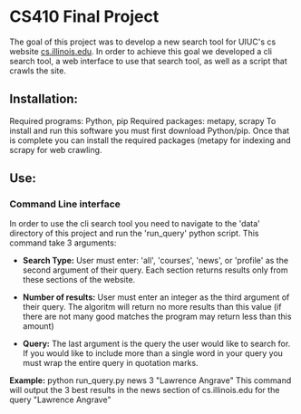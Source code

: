 # CS410 Final Project
The goal of this project was to develop a new search tool for UIUC's cs website [cs.illinois.edu](https://cs.illinois.edu/). In order to achieve this goal we developed a cli search tool, a web interface to use that search tool, as well as a script that crawls the site.

## Installation:
  Required programs: Python, pip
  Required packages: metapy, scrapy
  To install and run this software you must first download Python/pip. Once that is complete you can install the required packages (metapy   for indexing and scrapy for web crawling.
  
  ## Use:
  ### Command Line interface
  In order to use the cli search tool you need to navigate to the 'data' directory of this project and run the 'run_query' python script.
  This command take 3 arguments:
  
  * **Search Type:** User must enter: 'all', 'courses', 'news', or 'profile' as the second argument of their query. Each section returns results only from these sections of the website.
    
  * **Number of results:** User must enter an integer as the third argument of their query. The algoritm will return no more results than this value (if there are not many good matches the program may return less than this amount)
  
  * **Query:** The last argument is the query the user would like to search for. If you would like to include more than a single word in your query you must wrap the entire query in quotation marks.
  
  **Example:**
  python run_query.py news 3 "Lawrence Angrave"
  This command will output the 3 best results in the news section of cs.illinois.edu for the query "Lawrence Angrave"

